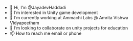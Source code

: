 - 👋 Hi, I’m @JayadevHaddadi
- 👀 I’m interested in Unity game development
- 🌱 I’m currently working at Ammachi Labs @ Amrita Vishwa Vidyapeetham
- 💞️ I’m looking to collaborate on unity projects for education
- 📫 How to reach me email or phone

<!---
JayadevHaddadi/JayadevHaddadi is a ✨ special ✨ repository because its `README.md` (this file) appears on your GitHub profile.
You can click the Preview link to take a look at your changes.
--->
